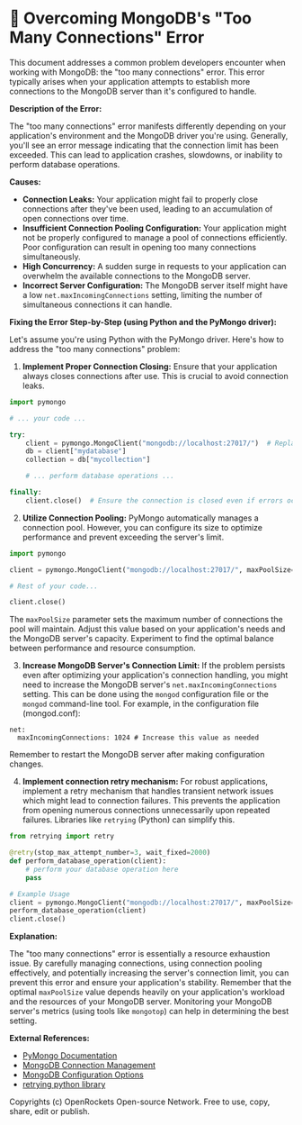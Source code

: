 # 🐞 Overcoming MongoDB's "Too Many Connections" Error


This document addresses a common problem developers encounter when working with MongoDB: the "too many connections" error.  This error typically arises when your application attempts to establish more connections to the MongoDB server than it's configured to handle.

**Description of the Error:**

The "too many connections" error manifests differently depending on your application's environment and the MongoDB driver you're using.  Generally, you'll see an error message indicating that the connection limit has been exceeded.  This can lead to application crashes, slowdowns, or inability to perform database operations.

**Causes:**

* **Connection Leaks:** Your application might fail to properly close connections after they've been used, leading to an accumulation of open connections over time.
* **Insufficient Connection Pooling Configuration:** Your application might not be properly configured to manage a pool of connections efficiently.  Poor configuration can result in opening too many connections simultaneously.
* **High Concurrency:**  A sudden surge in requests to your application can overwhelm the available connections to the MongoDB server.
* **Incorrect Server Configuration:** The MongoDB server itself might have a low `net.maxIncomingConnections` setting, limiting the number of simultaneous connections it can handle.


**Fixing the Error Step-by-Step (using Python and the PyMongo driver):**

Let's assume you're using Python with the PyMongo driver.  Here's how to address the "too many connections" problem:

1. **Implement Proper Connection Closing:** Ensure that your application always closes connections after use.  This is crucial to avoid connection leaks.

```python
import pymongo

# ... your code ...

try:
    client = pymongo.MongoClient("mongodb://localhost:27017/")  # Replace with your connection string
    db = client["mydatabase"]
    collection = db["mycollection"]

    # ... perform database operations ...

finally:
    client.close()  # Ensure the connection is closed even if errors occur
```

2. **Utilize Connection Pooling:** PyMongo automatically manages a connection pool. However, you can configure its size to optimize performance and prevent exceeding the server's limit.

```python
import pymongo

client = pymongo.MongoClient("mongodb://localhost:27017/", maxPoolSize=50) # Set maxPoolSize appropriately

# Rest of your code...

client.close()
```
The `maxPoolSize` parameter sets the maximum number of connections the pool will maintain. Adjust this value based on your application's needs and the MongoDB server's capacity.  Experiment to find the optimal balance between performance and resource consumption.

3. **Increase MongoDB Server's Connection Limit:**  If the problem persists even after optimizing your application's connection handling, you might need to increase the MongoDB server's `net.maxIncomingConnections` setting.  This can be done using the `mongod` configuration file or the `mongod` command-line tool. For example, in the configuration file (mongod.conf):

```
net:
  maxIncomingConnections: 1024 # Increase this value as needed
```

Remember to restart the MongoDB server after making configuration changes.

4. **Implement connection retry mechanism:** For robust applications, implement a retry mechanism that handles transient network issues which might lead to connection failures.  This prevents the application from opening numerous connections unnecessarily upon repeated failures.  Libraries like `retrying` (Python) can simplify this.

```python
from retrying import retry

@retry(stop_max_attempt_number=3, wait_fixed=2000)
def perform_database_operation(client):
    # perform your database operation here
    pass

# Example Usage
client = pymongo.MongoClient("mongodb://localhost:27017/", maxPoolSize=50)
perform_database_operation(client)
client.close()
```


**Explanation:**

The "too many connections" error is essentially a resource exhaustion issue. By carefully managing connections, using connection pooling effectively, and potentially increasing the server's connection limit, you can prevent this error and ensure your application's stability. Remember that the optimal `maxPoolSize` value depends heavily on your application's workload and the resources of your MongoDB server.  Monitoring your MongoDB server's metrics (using tools like `mongotop`) can help in determining the best setting.


**External References:**

* [PyMongo Documentation](https://pymongo.readthedocs.io/en/stable/)
* [MongoDB Connection Management](https://docs.mongodb.com/manual/core/connection-management/)
* [MongoDB Configuration Options](https://docs.mongodb.com/manual/reference/configuration-options/)
* [retrying python library](https://pypi.org/project/retrying/)


Copyrights (c) OpenRockets Open-source Network. Free to use, copy, share, edit or publish.

